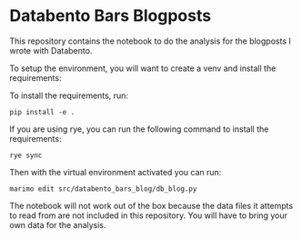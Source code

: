 # Databento Bars Blogposts

This repository contains the notebook to do the analysis for the blogposts I wrote with Databento.

To setup the environment, you will want to create a venv and install the requirements:

To install the requirements, run:

`pip install -e .`

If you are using rye, you can run the following command to install the requirements:

`rye sync`

Then with the virtual environment activated you can run:

`marimo edit src/databento_bars_blog/db_blog.py`

The notebook will not work out of the box because the data files it attempts to read from are not included in this repository. You will have to bring your own data for the analysis.
